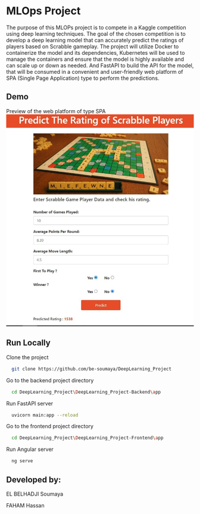 
# MLOps Project

The purpose of this MLOPs project is to compete in a Kaggle competition using deep learning techniques. The goal of the chosen competition is to develop a deep learning model that can accurately predict the ratings of players based on Scrabble gameplay. The project will utilize Docker to containerize the model and its dependencies, Kubernetes will be used to manage the containers and ensure that the model is highly available and can scale up or down as needed. And FastAPI to build the API for the model, that will be consumed in a convenient and user-friendly web platform of SPA (Single Page Application) type to perform the predictions.




## Demo

Preview of the web platform of type SPA
![alt text](https://github.com/be-soumaya/DeepLearning_Project/blob/main/DeepLearning_Project-Frontend/result.png?raw=true)

## Run Locally

Clone the project

```bash
  git clone https://github.com/be-soumaya/DeepLearning_Project
```

Go to the backend project directory

```bash
  cd DeepLearning_Project\DeepLearning_Project-Backend\app
```

Run FastAPI server 

```bash
  uvicorn main:app --reload
```

Go to the frontend project directory

```bash
  cd DeepLearning_Project\DeepLearning_Project-Frontend\app
```

Run Angular server 

```bash
  ng serve
```

## Developed by:
EL BELHADJI Soumaya

FAHAM Hassan
